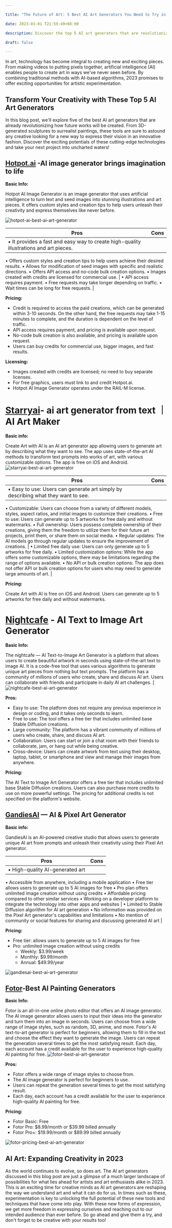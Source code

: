 ```yaml
---

title: "The Future of Art: 5 Best AI Art Generators You Need to Try in 2023"

date: 2023-03-01 T21:59:49+08:00

description: Discover the top 5 AI art generators that are revolutionizing the way art is created in this blog post.

draft: false

---
```


In art, technology has become integral to creating new and exciting pieces. From making videos to putting pixels together, artificial intelligence (AI) enables people to create art in ways we've never seen before. By combining traditional methods with AI-based algorithms, 2023 promises to offer exciting opportunities for artistic experimentation. 

## Transform Your Creativity with These Top 5 AI Art Generators

In this blog post, we'll explore five of the best AI art generators that are already revolutionizing how future works will be created. From 3D-generated sculptures to surrealist paintings, these tools are sure to astound any creative looking for a new way to express their vision in an innovative fashion. Discover the exciting potentials of these cutting-edge technologies and take your next project into uncharted waters!

## **[Hotpot.ai](https://hotpot.ai/art-generator) -AI image generator brings imagination to life**

**Basic Info:** 

Hotpot AI Image Generator is an image generator that uses artificial intelligence to turn text and seed images into stunning illustrations and art pieces. It offers custom styles and creation tips to help users unleash their creativity and express themselves like never before.

![hotpot-ai-best-ai-art-generator](https://user-images.githubusercontent.com/125871625/222069974-381a4705-bb74-4b52-9a6b-6e45c8252b62.png)


| Pros | Cons |
| --- | --- |
| • It provides a fast and easy way to create high-quality illustrations and art pieces.
• Offers custom styles and creation tips to help users achieve their desired results.
• Allows for modification of seed images with specific and realistic directions.
• Offers API access and no-code bulk creation options.
• Images created with credits are licensed for commercial use. | • API access requires payment.
• Free requests may take longer depending on traffic.
• Wait times can be long for free requests. |

**Pricing:**

- Credit is required to access the paid creations, which can be generated within 3-10 seconds. On the other hand, the free requests may take 1-15 minutes to complete, and the duration is dependent on the level of traffic.
- API access requires payment, and pricing is available upon request.
- No-code bulk creation is also available, and pricing is available upon request.
- Users can buy credits for commercial use, bigger images, and fast results.

**Licensing:**

- Images created with credits are licensed; no need to buy separate licenses.
- For free graphics, users must link to and credit Hotpot.ai.
- Hotpot AI Image Generator operates under the RAIL-M license.

# **[Starryai](https://starryai.com/)- ai art generator from text ｜AI Art Maker**

**Basic info:** 

Create Art with AI is an AI art generator app allowing users to generate art by describing what they want to see. The app uses state-of-the-art AI methods to transform text prompts into works of art, with various customizable options. The app is free on iOS and Android.
![starryai-best-ai-art-generator](https://user-images.githubusercontent.com/125871625/222070099-aadbd112-f560-4af3-b4fc-6d64773daf36.png)

| Pros | Cons |
| --- | --- |
| • Easy to use: Users can generate art simply by describing what they want to see.
• Customizable: Users can choose from a variety of different models, styles, aspect ratios, and initial images to customize their creations.
• Free to use: Users can generate up to 5 artworks for free daily and without watermarks.
• Full ownership: Users possess complete ownership of their creations, giving them the freedom to utilize them for their future art projects, print them, or share them on social media.
• Regular updates: The AI models go through regular updates to ensure the improvement of creations. | • Limited free daily use: Users can only generate up to 5 artworks for free daily.
• Limited customization options: While the app offers some customizable options, there may be limitations regarding the range of options available.
• No API or bulk creation options: The app does not offer API or bulk creation options for users who may need to generate large amounts of art. |

**Pricing:** 

Create Art with AI is free on iOS and Android. Users can generate up to 5 artworks for free daily and without watermarks.

# **[Nightcafe](https://creator.nightcafe.studio/text-to-image-art) - AI Text to Image Art Generator**

**Basic Info:**

The nightcafe — AI Text-to-Image Art Generator is a platform that allows users to create beautiful artwork in seconds using state-of-the-art text to image AI. It is a code-free tool that uses various algorithms to generate unique art pieces from nothing but text prompts. The platform has a community of millions of users who create, share and discuss AI art. Users can collaborate with friends and participate in daily AI art challenges.
[![nightcafe-best-ai-art-generator](https://user-images.githubusercontent.com/125871625/222070263-adf9b0d6-7f2e-4006-8285-bced92d44198.png)


**Pros:**

- Easy to use: The platform does not require any previous experience in design or coding, and it takes only seconds to learn.
- Free to use: The tool offers a free tier that includes unlimited base Stable Diffusion creations.
- Large community: The platform has a vibrant community of millions of users who create, share, and discuss AI art.
- Collaboration: Users can start or join a chat room with their friends to collaborate, jam, or hang out while being creative.
- Cross-device: Users can create artwork from text using their desktop, laptop, tablet, or smartphone and view and manage their images from anywhere.

**Pricing:**

The AI Text to Image Art Generator offers a free tier that includes unlimited base Stable Diffusion creations. Users can also purchase more credits to use on more powerful settings. The pricing for additional credits is not specified on the platform's website.

## **[GandiesAI](https://gandiesai.com/) — AI & Pixel Art Generator**

**Basic info:** 

GandiesAI is an AI-powered creative studio that allows users to generate unique AI art from prompts and unleash their creativity using their Pixel Art generator.

| Pros | Cons |
| --- | --- |
| • High-quality AI-generated art
• Accessible from anywhere, including a mobile application
• Free tier allows users to generate up to 5 AI images for free
• Pro plan offers unlimited image creation without using credits
• Affordable pricing compared to other similar services
• Working on a developer platform to integrate the technology into other apps and websites | • Limited to Stable Diffusion algorithm for AI art generation
• No information was provided on the Pixel Art generator's capabilities and limitations
• No mention of community or social features for sharing and discussing generated AI art |

**Pricing:**

- Free tier: allows users to generate up to 5 AI images for free
- Pro: unlimited image creation without using credits
    - Weekly: $3.99/week
    - Monthly: $9.99/month
    - Annual: $49.99/year

![gandiesai-best-ai-art-generator](https://user-images.githubusercontent.com/125871625/222070363-70db68ed-1f31-490f-b561-f23477245a2c.png)


## **[Fotor](https://www.fotor.com/features/ai-image-generator/)-Best AI Painting Generators**

**Basic Info:** 

Fotor is an all-in-one online photo editor that offers an AI image generator. The AI image generator allows users to input their ideas into the generator and turn them into an image in seconds. Users can choose from a wide range of image styles, such as random, 3D, anime, and more. Fotor's AI text-to-art generator is perfect for beginners, allowing them to fill in the text and choose the effect they want to generate the image. Users can repeat the generation several times to get the most satisfying result. Each day, each account has a credit available for the user to experience high-quality AI painting for free.
![fotor-best-ai-art-generator](https://user-images.githubusercontent.com/125871625/222070450-36ff0715-4c05-4cc3-bc5b-a9e8928ee8cb.png)

**Pros:**

- Fotor offers a wide range of image styles to choose from.
- The AI image generator is perfect for beginners to use.
- Users can repeat the generation several times to get the most satisfying result.
- Each day, each account has a credit available for the user to experience high-quality AI painting for free.

**Pricing:**

- Fotor Basic: Free
- Fotor Pro: $8.99/month or $39.99 billed annually
- Fotor Pro+: $19.99/month or $89.99 billed annually

![fotor-pricing-best-ai-art-generator](https://user-images.githubusercontent.com/125871625/222070507-d83d51a7-83fb-4935-98db-9976f5fb17ae.png)


## AI Art: Expanding Creativity in 2023

As the world continues to evolve, so does art. The AI art generators discussed in this blog post are just a glimpse of a much larger landscape of possibilities for what lies ahead for artists and art enthusiasts alike in 2023. This is an exciting time for creative minds as AI art generators are reshaping the way we understand art and what it can do for us. In times such as these, experimentation is key to unlocking the full potential of these new tools and techniques that have come into play. With these new forms of expression, we get more freedom in expressing ourselves and reaching out to our intended audience than ever before. So go ahead and give them a try, and don't forget to be creative with your results too!
